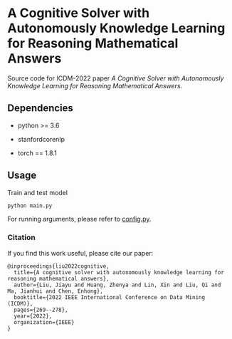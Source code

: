  # A Cognitive Solver with Autonomously Knowledge Learning for Reasoning Mathematical Answers
Source code for ICDM-2022 paper *A Cognitive Solver with Autonomously Knowledge Learning for Reasoning Mathematical Answers*.

 ## Dependencies
- python >= 3.6

- stanfordcorenlp
- torch == 1.8.1

 ## Usage
Train and test model
```bash
python main.py
```
For running arguments, please refer to [config.py](config.py).

### Citation
If you find this work useful, please cite our paper:
```
@inproceedings{liu2022cognitive,
  title={A cognitive solver with autonomously knowledge learning for reasoning mathematical answers},
  author={Liu, Jiayu and Huang, Zhenya and Lin, Xin and Liu, Qi and Ma, Jianhui and Chen, Enhong},
  booktitle={2022 IEEE International Conference on Data Mining (ICDM)},
  pages={269--278},
  year={2022},
  organization={IEEE}
}
```